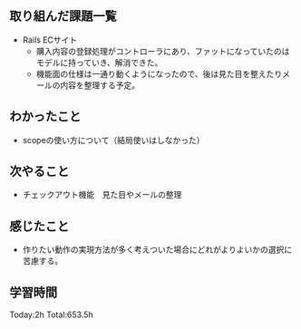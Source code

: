 ## 取り組んだ課題一覧
- Rails ECサイト
  - 購入内容の登録処理がコントローラにあり、ファットになっていたのはモデルに持っていき、解消できた。
  - 機能面の仕様は一通り動くようになったので、後は見た目を整えたりメールの内容を整理する予定。 
  
## わかったこと
- scopeの使い方について（結局使いはしなかった）

## 次やること
- チェックアウト機能　見た目やメールの整理
  
## 感じたこと
- 作りたい動作の実現方法が多く考えついた場合にどれがよりよいかの選択に苦慮する。
  
## 学習時間
Today:2h
Total:653.5h